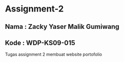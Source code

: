 # Assignment-2
## Nama : Zacky Yaser Malik Gumiwang 
## Kode : WDP-KS09-015
Tugas assignment 2 membuat website portofolio 
